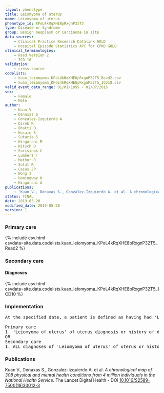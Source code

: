 ```yaml
---
layout: phenotype
title: Leiomyoma of uterus
name: Leiomyoma of uterus
phenotype_id: KPoL4kRqXHE8pRxgnP32T5 
type: Disease or Syndrome
group: Benign neoplasm or Carcinoma in situ
data_sources: 
    - Clinical Practice Research Datalink GOLD
    - Hospital Episode Statistics APC for CPRD GOLD
clinical_terminologies: 
    - Read Version 2
    - ICD-10
validation: 
    - cross-source
codelists: 
    - kuan_leiomyoma_KPoL4kRqXHE8pRxgnP32T5_Read2.csv
    - kuan_leiomyoma_KPoL4kRqXHE8pRxgnP32T5_ICD10.csv
valid_event_data_range: 01/01/1999 - 01/07/2016
sex: 
    - Female
    - Male
author: 
    - Kuan V
    - Denaxas S
    - Gonzalez-Izquierdo A
    - Direk K
    - Bhatti O
    - Husain S
    - Sutaria S
    - Hingorani M
    - Nitsch D
    - Parisinos C
    - Lumbers T
    - Mathur R
    - Sofat R
    - Casas JP
    - Wong I
    - Hemingway H
    - Hingorani A
publications: 
    - 'Kuan V., Denaxas S., Gonzalez-Izquierdo A. et al. A chronological map of 308 physical and mental health conditions from 4 million individuals in the National Health Service. The Lancet Digital Health - DOI: 10.1016/S2589-7500(19)30012-3' 
status: FINAL
date: 2019-05-20
modified_date: 2019-05-20
version: 1
---
```

### Primary care 
{% include csv.html csvdata=site.data.codelists.kuan_leiomyoma_KPoL4kRqXHE8pRxgnP32T5_Read2 %}
### Secondary care 
#### Diagnoses 
{% include csv.html csvdata=site.data.codelists.kuan_leiomyoma_KPoL4kRqXHE8pRxgnP32T5_ICD10 %}
### Implementation 
<pre>At the specified date, a patient is defined as having had 'Leiomyoma of uterus' of uterus IF they meet the criteria for any of the following on or before the specified date. The earliest date on which the individual meets any of the following criteria on or before the specified date is defined as the first event date:

Primary care
1. 'Leiomyoma of uterus' of uterus diagnosis or history of diagnosis during a consultation 
OR
Secondary care
1. ALL diagnoses of 'Leiomyoma of uterus' of uterus or history of diagnosis during a hospitalization</pre> 
 
### Publications 
Kuan V., Denaxas S., Gonzalez-Izquierdo A. et al. _A chronological map of 308 physical and mental health conditions from 4 million individuals in the National Health Service_. The Lancet Digital Health - DOI <a href='https://www.thelancet.com/journals/landig/article/PIIS2589-7500(19)30012-3/fulltext'>10.1016/S2589-7500(19)30012-3</a>